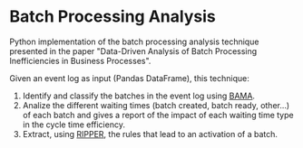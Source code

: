 # Batch Processing Analysis

Python implementation of the batch processing analysis technique presented in the paper "Data-Driven Analysis of Batch Processing Inefficiencies in Business Processes".

Given an event log as input (Pandas DataFrame), this technique:

1. Identify and classify the batches in the event log using [BAMA](https://github.com/nielsmartin/bama).
2. Analize the different waiting times (batch created, batch ready, other...) of each batch and gives a report of the impact of each waiting time type in the cycle time efficiency.
3. Extract, using [RIPPER](https://github.com/imoscovitz/wittgenstein), the rules that lead to an activation of a batch.
